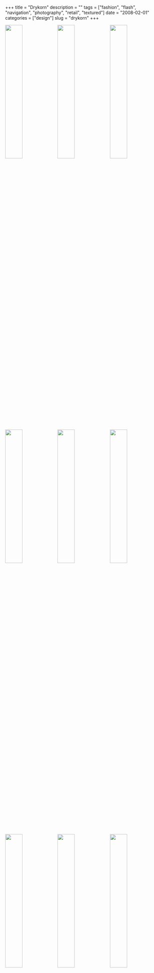 +++
title = "Drykorn"
description = ""
tags = ["fashion", "flash", "navigation", "photography", "retail", "textured"]
date = "2008-02-01"
categories = ["design"]
slug = "drykorn"
+++


<div id="screens-thumbs" class="clearfix mt1-5">
<a href="http://media.konigi.com/design/drykorn-1.jpg" class="group" rel="group"><img src="http://media.konigi.com/design/drykorn-1.png" alt="" class="thumb" style="width: 33%; max-width: 33%;padding: 0 1px 1px 0" /></a><a href="http://media.konigi.com/design/drykorn-2.jpg" class="group" rel="group"><img src="http://media.konigi.com/design/drykorn-2.png" alt="" class="thumb" style="width: 33%; max-width: 33%;padding: 0 1px 1px 0" /></a><a href="http://media.konigi.com/design/drykorn-3.jpg" class="group" rel="group"><img src="http://media.konigi.com/design/drykorn-3.png" alt="" class="thumb" style="width: 33%; max-width: 33%;padding: 0 1px 1px 0" /></a><a href="http://media.konigi.com/design/drykorn-4.jpg" class="group" rel="group"><img src="http://media.konigi.com/design/drykorn-4.png" alt="" class="thumb" style="width: 33%; max-width: 33%;padding: 0 1px 1px 0" /></a><a href="http://media.konigi.com/design/drykorn-5.jpg" class="group" rel="group"><img src="http://media.konigi.com/design/drykorn-5.png" alt="" class="thumb" style="width: 33%; max-width: 33%;padding: 0 1px 1px 0" /></a><a href="http://media.konigi.com/design/drykorn-6.jpg" class="group" rel="group"><img src="http://media.konigi.com/design/drykorn-6.png" alt="" class="thumb" style="width: 33%; max-width: 33%;padding: 0 1px 1px 0" /></a><a href="http://media.konigi.com/design/drykorn-7.jpg" class="group" rel="group"><img src="http://media.konigi.com/design/drykorn-7.png" alt="" class="thumb" style="width: 33%; max-width: 33%;padding: 0 1px 1px 0" /></a><a href="http://media.konigi.com/design/drykorn-8.jpg" class="group" rel="group"><img src="http://media.konigi.com/design/drykorn-8.png" alt="" class="thumb" style="width: 33%; max-width: 33%;padding: 0 1px 1px 0" /></a><a href="http://media.konigi.com/design/drykorn-9.jpg" class="group" rel="group"><img src="http://media.konigi.com/design/drykorn-9.png" alt="" class="thumb" style="width: 33%; max-width: 33%;padding: 0 1px 1px 0" /></a>
</div>   
<p>With a tagline like "for beautiful people," your web site better beautiful too. Drykorn totally delivers on that promise. There are very few sites I gush over, but every time I come back to this site I want to just wrap myself up in it. Each season the design takes on a new texture, in line with the colors and fabrics of their garments. The design showcased here is for Spring/Summer '08, and its appropriately light, but summery fabric background is still as rich and textured as the dark woolen background they sported in the Winter look.</p>
<p>The site is rich with photos and interaction with the panning, zooming, and rotating ui might feel a bit heavy on a slower connection, but it seems appropriate to the brand. It's sophisticated and fun. To top things off, urls are formatted for search engine optimization.</p>
<p><a href="http://drykorn.com/">http://drykorn.com</a></p>  
